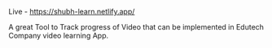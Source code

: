 
Live -  https://shubh-learn.netlify.app/

A great Tool to Track progress of Video that can be implemented in Edutech Company  video learning App.











